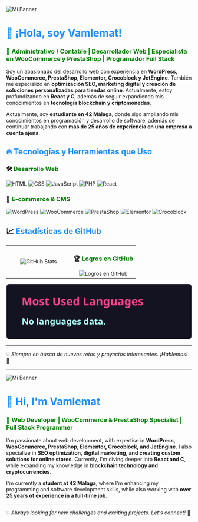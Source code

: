 <picture>
  <source media="(prefers-color-scheme: dark)" srcset="https://github.com/vamlemat/vamlemat/blob/main/imagen-logo-invertido.png">
  <source media="(prefers-color-scheme: light)" srcset="https://github.com/vamlemat/vamlemat/blob/main/imagen-logo.jpg">
  <img src="https://raw.githubusercontent.com/vamlemat/vamlemat/main/banner-light.jpg" alt="Mi Banner">
</picture>

# <span style="color: #1E90FF;">👋 ¡Hola, soy Vamlemat!</span>

### <span style="color: #008000;">🚀 Administrativo / Contable | Desarrollador Web | Especialista en WooCommerce y PrestaShop | Programador Full Stack</span>

Soy un apasionado del desarrollo web con experiencia en **WordPress, WooCommerce, PrestaShop, Elementor, Crocoblock y JetEngine**. También me especializo en **optimización SEO, marketing digital y creación de soluciones personalizadas para tiendas online**. Actualmente, estoy profundizando en **React y C**, además de seguir expandiendo mis conocimientos en **tecnología blockchain y criptomonedas**.

Actualmente, soy **estudiante en 42 Málaga**, donde sigo ampliando mis conocimientos en programación y desarrollo de software, además de continuar trabajando con **más de 25 años de experiencia en una empresa a cuenta ajena**.

## <span style="color: #1E90FF;">🔥 Tecnologías y Herramientas que Uso</span>

### 🛠️ <span style="color: #008000;">Desarrollo Web</span>
![HTML](https://img.shields.io/badge/HTML5-1E90FF?style=for-the-badge&logo=html5&logoColor=white)
![CSS](https://img.shields.io/badge/CSS3-1E90FF?style=for-the-badge&logo=css3&logoColor=white)
![JavaScript](https://img.shields.io/badge/JavaScript-F7DF1E?style=for-the-badge&logo=javascript&logoColor=black)
![PHP](https://img.shields.io/badge/PHP-777BB4?style=for-the-badge&logo=php&logoColor=white)
![React](https://img.shields.io/badge/React-61DAFB?style=for-the-badge&logo=react&logoColor=black)

### 🛒 <span style="color: #008000;">E-commerce & CMS</span>
![WordPress](https://img.shields.io/badge/WordPress-21759B?style=for-the-badge&logo=wordpress&logoColor=white)
![WooCommerce](https://img.shields.io/badge/WooCommerce-96588A?style=for-the-badge&logo=woocommerce&logoColor=white)
![PrestaShop](https://img.shields.io/badge/PrestaShop-DF0067?style=for-the-badge&logo=prestashop&logoColor=white)
![Elementor](https://img.shields.io/badge/Elementor-92003B?style=for-the-badge&logo=elementor&logoColor=white)
![Crocoblock](https://img.shields.io/badge/Crocoblock-5A67D8?style=for-the-badge&logo=crocoblock&logoColor=white)

## 📈 <span style="color: #1E90FF;">Estadísticas de GitHub</span>

<table>
  <tr>
    <td align="center" width="50%">
      <img src="https://github-readme-stats.vercel.app/api?username=vamlemat&show_icons=true&theme=radical" alt="GitHub Stats"/>
    </td>
    <td align="center" width="50%">
      <h3>🏆 <span style="color: #008000;">Logros en GitHub</span></h3>
      <img src="https://github-profile-trophy.vercel.app/?username=vamlemat&theme=onedark" alt="Logros en GitHub"/>
    </td>
  </tr>
</table>

![Lenguajes más usados](https://raw.githubusercontent.com/vamlemat/vamlemat/main/languages.png)



---
💡 _Siempre en busca de nuevos retos y proyectos interesantes. ¡Hablemos!_ 🚀

---

<picture>
  <source media="(prefers-color-scheme: dark)" srcset="https://github.com/vamlemat/vamlemat/blob/main/imagen-logo-invertido.png">
  <source media="(prefers-color-scheme: light)" srcset="https://github.com/vamlemat/vamlemat/blob/main/imagen-logo.jpg">
  <img src="https://raw.githubusercontent.com/vamlemat/vamlemat/main/banner-light.jpg" alt="Mi Banner">
</picture>

# <span style="color: #1E90FF;">👋 Hi, I'm Vamlemat</span>

### <span style="color: #008000;">🚀 Web Developer | WooCommerce & PrestaShop Specialist | Full Stack Programmer</span>

I'm passionate about web development, with expertise in **WordPress, WooCommerce, PrestaShop, Elementor, Crocoblock, and JetEngine**. I also specialize in **SEO optimization, digital marketing, and creating custom solutions for online stores**. Currently, I'm diving deeper into **React and C**, while expanding my knowledge in **blockchain technology and cryptocurrencies**.

I'm currently a **student at 42 Málaga**, where I'm enhancing my programming and software development skills, while also working with **over 25 years of experience in a full-time job**.

---
💡 _Always looking for new challenges and exciting projects. Let's connect!_ 🚀
